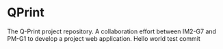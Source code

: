 # QPrint
The Q-Print project repository. A collaboration effort between IM2-G7 and PM-G1 to develop a project web application.
Hello world test commit
